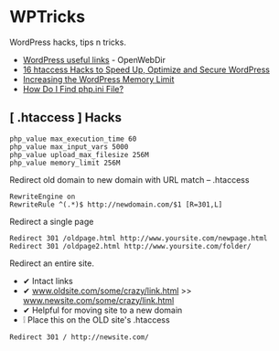 # WPTricks
WordPress hacks, tips n tricks.

* [WordPress useful links](https://github.com/metaspook/OpenWebDir/blob/master/README.md#wordpress) - OpenWebDir
* [16 htaccess Hacks to Speed Up, Optimize and Secure WordPress](https://makeawebsitehub.com/wordpress-htaccess-hacks)
* [Increasing the WordPress Memory Limit](https://docs.woocommerce.com/document/increasing-the-wordpress-memory-limit)
* [How Do I Find php.ini File?](https://www.templatemonster.com/blog/where-is-php-ini)


## [ .htaccess ] Hacks
```
php_value max_execution_time 60
php_value max_input_vars 5000
php_value upload_max_filesize 256M
php_value memory_limit 256M
```

Redirect old domain to new domain with URL match – .htaccess
```
RewriteEngine on
RewriteRule ^(.*)$ http://newdomain.com/$1 [R=301,L]
```
Redirect a single page
```
Redirect 301 /oldpage.html http://www.yoursite.com/newpage.html
Redirect 301 /oldpage2.html http://www.yoursite.com/folder/
```
Redirect an entire site.
* ✔ Intact links
* ✔ www.oldsite.com/some/crazy/link.html >> www.newsite.com/some/crazy/link.html
* ✔ Helpful for moving site to a new domain
* ❕ Place this on the OLD site's .htaccess

```
Redirect 301 / http://newsite.com/
```
